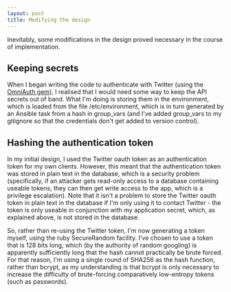 ```yaml
---
layout: post
title: Modifying the design
---
```


Inevitably, some modifications in the design proved necessary in the course of 
implementation.

## Keeping secrets ##

When I began writing the code to authenticate with Twitter (using the [OmniAuth
gem](https://github.com/omniauth/omniauth)), I realised that I would need some
way to keep the API secrets out of band. What I'm doing is storing them in the
environment, which is loaded from the file /etc/environment, which is in turn
generated by an Ansible task from a hash in group_vars (and I've added 
group_vars to my gitignore so that the credentials don't get added to version
control). 


## Hashing the authentication token ##

In my initial design, I used the Twitter oauth token as an authentication token
for my own clients. However, this meant that the authentication token was stored in
plain text in the database, which is a security problem (specifically, if
an attacker gets read-only access to a database containing useable tokens, they
can then get write access to the app, which is a privilege escalation). Note that
it isn't a problem to store the Twitter oauth token in plain text in the database
if I'm only using it to contact Twitter - the token is only useable in conjunction
with my application secret, which, as explained above, is not stored in the database.

So, rather than re-using the Twitter token, I'm now generating a token myself, 
using the ruby SecureRandom facility. I've chosen to use a token that is 128 
bits long, which (by the authority of random googling) is apparently 
sufficiently long that the hash cannot practically be brute forced. For that 
reason, I'm using a single round of SHA256 as the hash function, rather than 
bcrypt, as my understanding is that bcrypt is only necessary to increase the 
difficulty of brute-forcing comparatively low-entropy tokens (such as 
passwords). 



